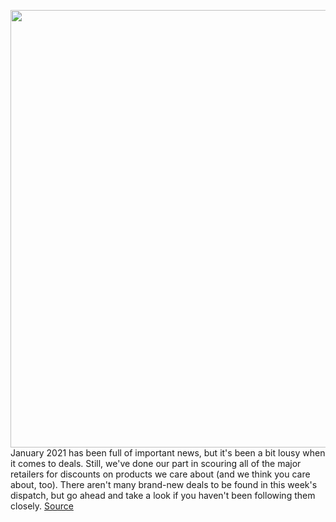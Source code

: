 <img src='https://cdn.vox-cdn.com/thumbor/FUSxHAIX9ZXNEtEj2SWBeIybmS8=/0x0:2040x1360/1200x800/filters:focal(857x517:1183x843)/cdn.vox-cdn.com/uploads/chorus_image/image/68744284/vpavic_042018_3979_0072.0.jpg' width='700px' /><br/>
January 2021 has been full of important news, but it's been a bit lousy when it comes to deals. Still, we've done our part in scouring all of the major retailers for discounts on products we care about (and we think you care about, too). There aren't many brand-new deals to be found in this week's dispatch, but go ahead and take a look if you haven't been following them closely.
<a href='https://www.theverge.com/good-deals/2021/1/30/22256018/sony-wh1000xm4-razer-opus-wireless-noise-canceling-headphones-lenovo-smart-clock-deal-sale'> Source <a/>